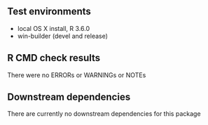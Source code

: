 ## Test environments
* local OS X install, R 3.6.0
* win-builder (devel and release)

## R CMD check results
There were no ERRORs or WARNINGs or NOTEs

## Downstream dependencies
There are currently no downstream dependencies for this package